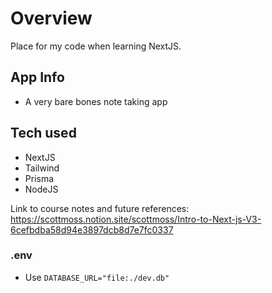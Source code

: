 # Overview
Place for my code when learning NextJS. 

## App Info
- A very bare bones note taking app

## Tech used
- NextJS 
- Tailwind
- Prisma 
- NodeJS


Link to course notes and future references: https://scottmoss.notion.site/scottmoss/Intro-to-Next-js-V3-6cefbdba58d94e3897dcb8d7e7fc0337 


### .env 
- Use `DATABASE_URL="file:./dev.db"`
